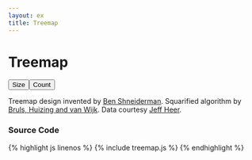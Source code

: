 ```yaml
---
layout: ex
title: Treemap
---
```


# Treemap

<div class="gallery" id="chart">
  <button id="size" class="first active">
    Size
  </button
  ><button id="count" class="last">
    Count
  </button><p/>
</div>

<link type="text/css" rel="stylesheet" href="button.css"/>
<link type="text/css" rel="stylesheet" href="treemap.css"/>
<script type="text/javascript" src="../d3.layout.js?1.12.0"> </script>
<script type="text/javascript" src="treemap.js"> </script>

Treemap design invented by [Ben Shneiderman](http://www.cs.umd.edu/~ben/).
Squarified algorithm by [Bruls, Huizing and van Wijk](http://citeseerx.ist.psu.edu/viewdoc/summary?doi=10.1.1.36.6685).
Data courtesy [Jeff Heer](http://flare.prefuse.org/).

### Source Code

{% highlight js linenos %}
{% include treemap.js %}
{% endhighlight %}
